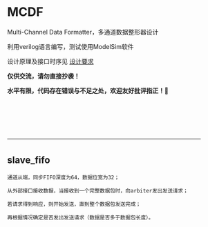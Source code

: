 # MCDF
Multi-Channel Data Formatter，多通道数据整形器设计

利用verilog语言编写，测试使用ModelSim软件

设计原理及接口时序见
[设计要求](https://github.com/CYYYC13/MCDF/blob/main/%E8%AE%BE%E8%AE%A1%E8%A6%81%E6%B1%82.pdf)
&nbsp;

**仅供交流，请勿直接抄袭！**
&nbsp;

**水平有限，代码存在错误与不足之处，欢迎友好批评指正！:sunflower:**  
&nbsp;

&nbsp;

&nbsp;


————————————————————————————————
 &nbsp;
    
## slave_fifo
    通道从端，同步FIFO深度为64，数据位宽为32；

    从外部接口接收数据，当接收到一个完整数据包时，向arbiter发出发送请求；

    若请求得到响应，则开始发送，直到整个数据包发送完成；

    再根据情况确定是否发出发送请求（数据是否多于数据包长度）。

